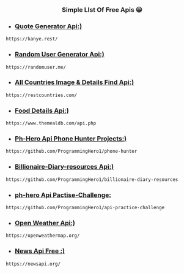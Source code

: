 <h3 align="center">Simple LIst Of Free Apis 😀</h3>


- ### [Quote Generator Api:)](https://kanye.rest/)

```
https://kanye.rest/
```

- ### [Random User Generator Api:)](https://randomuser.me/)

```
https://randomuser.me/
```

- ### [All Countries Image & Details Find Api:)](https://restcountries.com/)

```
https://restcountries.com/
```

- ### [Food Details Api:)](https://www.themealdb.com/api.php)

```
https://www.themealdb.com/api.php
```

- ### [Ph-Hero Api Phone Hunter Projects:)](https://github.com/ProgrammingHero1/phone-hunter)

```
https://github.com/ProgrammingHero1/phone-hunter
```

- ### [Billionaire-Diary-resources Api:)](https://github.com/ProgrammingHero1/billionaire-diary-resources)  

```
https://github.com/ProgrammingHero1/billionaire-diary-resources
```

- ### [ph-hero Api Pactise-Challenge:](https://github.com/ProgrammingHero1/api-practice-challenge)

```
https://github.com/ProgrammingHero1/api-practice-challenge
```

- ### [Open Weather Api:)](https://openweathermap.org/)

```
https://openweathermap.org/
```

- ### [News Api Free :)](https://newsapi.org/)

```
https://newsapi.org/
```

